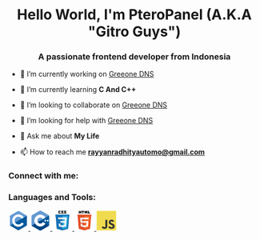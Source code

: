 <h1 align="center">Hello World, I'm PteroPanel (A.K.A "Gitro Guys")</h1>
<h3 align="center">A passionate frontend developer from Indonesia</h3>

- 🔭 I’m currently working on [Greeone DNS](https://pteropanel.github.io/GreeoneDNS/)

- 🌱 I’m currently learning **C And C++**

- 👯 I’m looking to collaborate on [Greeone DNS](https://pteropanel.github.io/GreeoneDNS/)

- 🤝 I’m looking for help with [Greeone DNS](https://pteropanel.github.io/GreeoneDNS/)

- 💬 Ask me about **My Life**

- 📫 How to reach me **rayyanradhityautomo@gmail.com**

<h3 align="left">Connect with me:</h3>
<p align="left">
</p>

<h3 align="left">Languages and Tools:</h3>
<p align="left"> <a href="https://www.cprogramming.com/" target="_blank" rel="noreferrer"> <img src="https://raw.githubusercontent.com/devicons/devicon/master/icons/c/c-original.svg" alt="c" width="40" height="40"/> </a> <a href="https://www.w3schools.com/cpp/" target="_blank" rel="noreferrer"> <img src="https://raw.githubusercontent.com/devicons/devicon/master/icons/cplusplus/cplusplus-original.svg" alt="cplusplus" width="40" height="40"/> </a> <a href="https://www.w3schools.com/css/" target="_blank" rel="noreferrer"> <img src="https://raw.githubusercontent.com/devicons/devicon/master/icons/css3/css3-original-wordmark.svg" alt="css3" width="40" height="40"/> </a> <a href="https://www.w3.org/html/" target="_blank" rel="noreferrer"> <img src="https://raw.githubusercontent.com/devicons/devicon/master/icons/html5/html5-original-wordmark.svg" alt="html5" width="40" height="40"/> </a> <a href="https://developer.mozilla.org/en-US/docs/Web/JavaScript" target="_blank" rel="noreferrer"> <img src="https://raw.githubusercontent.com/devicons/devicon/master/icons/javascript/javascript-original.svg" alt="javascript" width="40" height="40"/> </a> </p>
